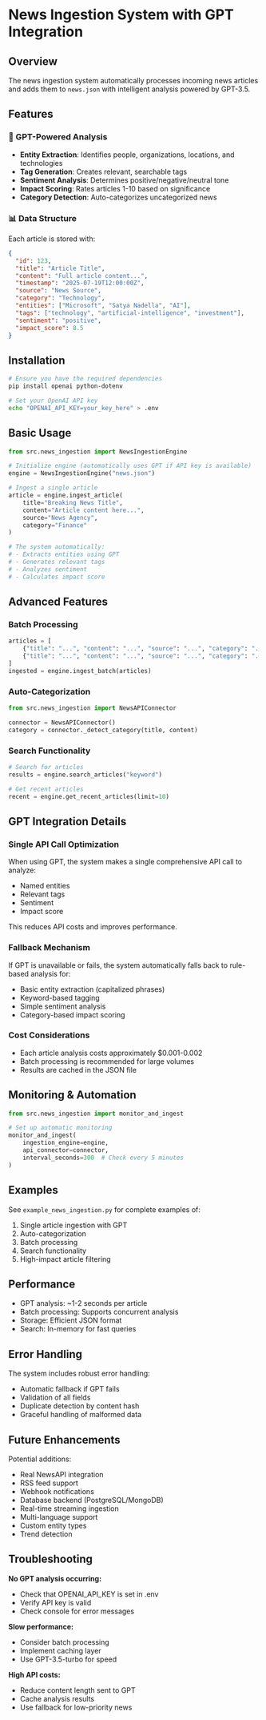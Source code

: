 # News Ingestion System with GPT Integration

## Overview

The news ingestion system automatically processes incoming news articles and adds them to `news.json` with intelligent analysis powered by GPT-3.5.

## Features

### 🤖 GPT-Powered Analysis

- **Entity Extraction**: Identifies people, organizations, locations, and technologies
- **Tag Generation**: Creates relevant, searchable tags
- **Sentiment Analysis**: Determines positive/negative/neutral tone
- **Impact Scoring**: Rates articles 1-10 based on significance
- **Category Detection**: Auto-categorizes uncategorized news

### 📊 Data Structure

Each article is stored with:

```json
{
  "id": 123,
  "title": "Article Title",
  "content": "Full article content...",
  "timestamp": "2025-07-19T12:00:00Z",
  "source": "News Source",
  "category": "Technology",
  "entities": ["Microsoft", "Satya Nadella", "AI"],
  "tags": ["technology", "artificial-intelligence", "investment"],
  "sentiment": "positive",
  "impact_score": 8.5
}
```

## Installation

```bash
# Ensure you have the required dependencies
pip install openai python-dotenv

# Set your OpenAI API key
echo "OPENAI_API_KEY=your_key_here" > .env
```

## Basic Usage

```python
from src.news_ingestion import NewsIngestionEngine

# Initialize engine (automatically uses GPT if API key is available)
engine = NewsIngestionEngine("news.json")

# Ingest a single article
article = engine.ingest_article(
    title="Breaking News Title",
    content="Article content here...",
    source="News Agency",
    category="Finance"
)

# The system automatically:
# - Extracts entities using GPT
# - Generates relevant tags
# - Analyzes sentiment
# - Calculates impact score
```

## Advanced Features

### Batch Processing

```python
articles = [
    {"title": "...", "content": "...", "source": "...", "category": "..."},
    {"title": "...", "content": "...", "source": "...", "category": "..."}
]
ingested = engine.ingest_batch(articles)
```

### Auto-Categorization

```python
from src.news_ingestion import NewsAPIConnector

connector = NewsAPIConnector()
category = connector._detect_category(title, content)
```

### Search Functionality

```python
# Search for articles
results = engine.search_articles("keyword")

# Get recent articles
recent = engine.get_recent_articles(limit=10)
```

## GPT Integration Details

### Single API Call Optimization

When using GPT, the system makes a single comprehensive API call to analyze:

- Named entities
- Relevant tags
- Sentiment
- Impact score

This reduces API costs and improves performance.

### Fallback Mechanism

If GPT is unavailable or fails, the system automatically falls back to rule-based analysis for:

- Basic entity extraction (capitalized phrases)
- Keyword-based tagging
- Simple sentiment analysis
- Category-based impact scoring

### Cost Considerations

- Each article analysis costs approximately $0.001-0.002
- Batch processing is recommended for large volumes
- Results are cached in the JSON file

## Monitoring & Automation

```python
from src.news_ingestion import monitor_and_ingest

# Set up automatic monitoring
monitor_and_ingest(
    ingestion_engine=engine,
    api_connector=connector,
    interval_seconds=300  # Check every 5 minutes
)
```

## Examples

See `example_news_ingestion.py` for complete examples of:

1. Single article ingestion with GPT
2. Auto-categorization
3. Batch processing
4. Search functionality
5. High-impact article filtering

## Performance

- GPT analysis: ~1-2 seconds per article
- Batch processing: Supports concurrent analysis
- Storage: Efficient JSON format
- Search: In-memory for fast queries

## Error Handling

The system includes robust error handling:

- Automatic fallback if GPT fails
- Validation of all fields
- Duplicate detection by content hash
- Graceful handling of malformed data

## Future Enhancements

Potential additions:

- Real NewsAPI integration
- RSS feed support
- Webhook notifications
- Database backend (PostgreSQL/MongoDB)
- Real-time streaming ingestion
- Multi-language support
- Custom entity types
- Trend detection

## Troubleshooting

**No GPT analysis occurring:**

- Check that OPENAI_API_KEY is set in .env
- Verify API key is valid
- Check console for error messages

**Slow performance:**

- Consider batch processing
- Implement caching layer
- Use GPT-3.5-turbo for speed

**High API costs:**

- Reduce content length sent to GPT
- Cache analysis results
- Use fallback for low-priority news
